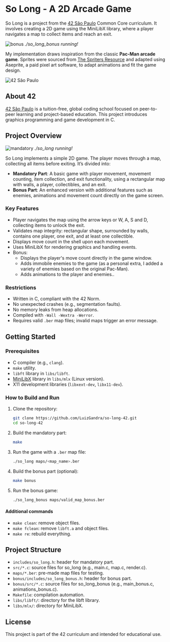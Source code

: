 # So Long - A 2D Arcade Game

So Long is a project from the [42 São Paulo](https://www.42sp.org.br/) Common Core curriculum. It involves creating a 2D game using the MiniLibX library, where a player navigates a map to collect items and reach an exit.

![bonus](https://github.com/user-attachments/assets/24f64657-8ff2-4253-8d9f-325133220f92)
*./so_long_bonus running!*

My implementation draws inspiration from the classic **Pac-Man arcade game**. Sprites were sourced from [The Spriters Resource](https://www.spriters-resource.com/arcade/pacman/) and adapted using Aseprite, a paid pixel art software, to adapt animations and fit the game design.

![42 São Paulo](https://img.shields.io/badge/42-São_Paulo-black?style=flat-square&logo=42)

## About 42

[42 São Paulo](https://www.42sp.org.br/) is a tuition-free, global coding school focused on peer-to-peer learning and project-based education. This project introduces graphics programming and game development in C.

## Project Overview

![mandatory](https://github.com/user-attachments/assets/08f2da56-1c81-43d4-9e88-00763ed155c8)
*./so_long running!*

So Long implements a simple 2D game. The player moves through a map, collecting all items before exiting. It’s divided into:
- **Mandatory Part**: A basic game with player movement, movement counting, item collection, and exit functionality, using a rectangular map with walls, a player, collectibles, and an exit.
- **Bonus Part**: An enhanced version with additional features such as enemies, animations and movement count directly on the game screen.

### Key Features

- Player navigates the map using the arrow keys or W, A, S and D, collecting items to unlock the exit.
- Validates map integrity: rectangular shape, surrounded by walls, contains one player, one exit, and at least one collectible.
- Displays move count in the shell upon each movement.
- Uses MiniLibX for rendering graphics and handling events.
- Bonus:
  - Displays the player's move count directly in the game window.
  - Adds immobile enemies to the game (as a personal extra, I added a variety of enemies based on the original Pac-Man).
  - Adds animations to the player and enemies..

### Restrictions

- Written in C, compliant with the 42 Norm.
- No unexpected crashes (e.g., segmentation faults).
- No memory leaks from heap allocations.
- Compiled with `-Wall -Wextra -Werror`.
- Requires valid `.ber` map files; invalid maps trigger an error message.

## Getting Started

### Prerequisites

- C compiler (e.g., `clang`).
- `make` utility.
- `libft` library in `libs/libft`.
- [MiniLibX](https://github.com/42paris/minilibx-linux) library in `libs/mlx` (Linux version).
- X11 development libraries (`libxext-dev`, `libx11-dev`).

### How to Build and Run

1. Clone the repository:

   ```bash
   git clone https://github.com/LuizGandra/so-long-42.git
   cd so-long-42

2. Build the mandatory part:

   ```bash
   make

3. Run the game with a `.ber` map file:

   ```bash
   ./so_long maps/<map_name>.ber

4. Build the bonus part (optional):

   ```bash
   make bonus

5. Run the bonus game:

   ```bash
   ./so_long_bonus maps/valid_map_bonus.ber

#### Additional commands

- `make clean`: remove object files.
- `make fclean`: remove `libft.a` and object files.
- `make re`: rebuild everything.

## Project Structure

- `includes/so_long.h`: header for mandatory part.
- `src/*.c`: source files for so_long (e.g., main.c, map.c, render.c).
- `maps/*.ber`: pre-made map files for testing.
- `bonus/includes/so_long_bonus.h`: header for bonus part.
- `bonus/src/*.c`: source files for so_long_bonus (e.g., main_bonus.c, animations_bonus.c).
- `Makefile`: compilation automation.
- `libs/libft/`: directory for the libft library.
- `libs/mlx/`: directory for MiniLibX.

## License

This project is part of the 42 curriculum and intended for educational use.
